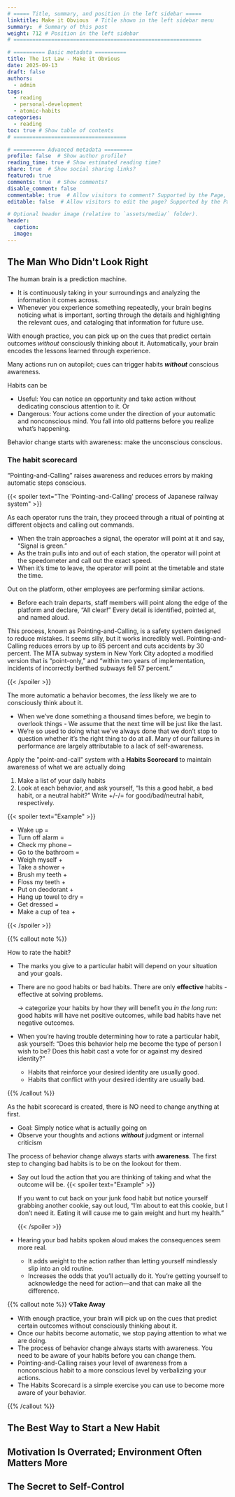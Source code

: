 ```yaml
---
# ===== Title, summary, and position in the left sidebar =====
linktitle: Make it Obvious  # Title shown in the left sidebar menu
summary:  # Summary of this post
weight: 712 # Position in the left sidebar
# ============================================================

# ========== Basic metadata ==========
title: The 1st Law - Make it Obvious
date: 2025-09-13
draft: false
authors:
  - admin
tags:
  - reading
  - personal-development
  - atomic-habits
categories:
  - reading
toc: true # Show table of contents
# ====================================

# ========== Advanced metadata =========
profile: false  # Show author profile?
reading_time: true # Show estimated reading time?
share: true  # Show social sharing links?
featured: true
comments: true  # Show comments?
disable_comment: false
commentable: true  # Allow visitors to comment? Supported by the Page, Post, and Book content types.
editable: false  # Allow visitors to edit the page? Supported by the Page, Post, and Book content types.

# Optional header image (relative to `assets/media/` folder).
header:
  caption: 
  image:  
---
```


## The Man Who Didn't Look Right

The human brain is a prediction machine. 

- It is continuously taking in your surroundings and analyzing the information it comes across.
- Whenever you experience something repeatedly, your brain begins noticing what is important, sorting through the details and highlighting the relevant cues, and cataloging that information for future use.

⁠⁠With enough practice, you can pick up on the cues that predict certain outcomes *without* consciously thinking about it.⁠⁠ Automatically, your brain encodes the lessons learned through experience.

Many actions run on autopilot; cues can trigger habits ***without*** conscious awareness.

Habits can be 

- Useful: You can notice an opportunity and take action without dedicating conscious attention to it. Or
- Dangerous: Your actions come under the direction of your automatic and nonconscious mind. You fall into old patterns before you realize what’s happening.

Behavior change starts with awareness: make the unconscious conscious.

### The habit scorecard

“Pointing-and-Calling” raises awareness and reduces errors by making automatic steps conscious.

{{< spoiler text="The 'Pointing-and-Calling' process of Japanese railway system" >}}

As each operator runs the train, they proceed through a ritual of pointing at different objects and calling out commands. 

- When the train approaches a signal, the operator will point at it and say, “Signal is green.” 
- As the train pulls into and out of each station, the operator will point at the speedometer and call out the exact speed. 
- When it’s time to leave, the operator will point at the timetable and state the time. 

Out on the platform, other employees are performing similar actions. 

- Before each train departs, staff members will point along the edge of the platform and declare, “All clear!” Every detail is identified, pointed at, and named aloud.

This process, known as ⁠⁠Pointing-and-Calling⁠⁠, is a safety system designed to reduce mistakes. It seems silly, but it works incredibly well. Pointing-and-Calling reduces errors by up to 85 percent and cuts accidents by 30 percent. The MTA subway system in New York City adopted a modified version that is “point-only,” and “within two years of implementation, incidents of incorrectly berthed subways fell 57 percent.”

{{< /spoiler >}}

The more automatic a behavior becomes, the *less* likely we are to consciously think about it.

- When we’ve done something a thousand times before, we begin to overlook things - We assume that the next time will be just like the last. 
- We’re so used to doing what we’ve always done that we don’t stop to question whether it’s the right thing to do at all. Many of our failures in performance are largely attributable to a lack of self-awareness.

Apply the "point-and-call" system with a **Habits Scorecard** to maintain awareness of what we are actually doing 

1. Make a list of your daily habits
2. Look at each behavior, ⁠⁠and ask yourself, “Is this a good habit, a bad habit, or a neutral habit?” Write +/-/= for good/bad/neutral habit, respectively.

{{< spoiler text="Example" >}}

- Wake up =
- Turn off alarm =
- Check my phone –
- Go to the bathroom =
- Weigh myself +
- Take a shower +
- Brush my teeth +
- Floss my teeth +
- Put on deodorant +
- Hang up towel to dry =
- Get dressed =
- Make a cup of tea +

{{< /spoiler >}}

{{% callout  note %}}

How to rate the habit?

- The marks you give to a particular habit will depend on your situation and your goals.

- There are no good habits or bad habits. There are only **effective** habits - effective at solving problems.

  -> categorize your habits by how they will benefit you *in the long run*: good habits will have net positive outcomes, while bad habits have net negative outcomes.

- When you’re having trouble determining how to rate a particular habit, ask yourself: “Does this behavior help me become the type of person I wish to be? Does this habit cast a vote for or against my desired identity?”

  - Habits that reinforce your desired identity are usually good. 
  - Habits that conflict with your desired identity are usually bad.

{{% /callout %}}

As the habit scorecard is created, there is NO need to change anything at first.

- Goal: Simply notice what is actually going on
- Observe your thoughts and actions ***without*** judgment or internal criticism

The process of behavior change always starts with **awareness**. The first step to changing bad habits is to be on the lookout for them.

- Say out loud the action that you are thinking of taking and what the outcome will be.
  {{< spoiler text="Example" >}}

  If you want to cut back on your junk food habit but notice yourself grabbing another cookie, say out loud, “I’m about to eat this cookie, but I don’t need it. Eating it will cause me to gain weight and hurt my health.”
  
  {{< /spoiler >}}

- Hearing your bad habits spoken aloud makes the consequences seem more real.
  - It adds weight to the action rather than letting yourself mindlessly slip into an old routine.
  - Increases the odds that you’ll actually do it. You’re getting yourself to acknowledge the need for action—and that can make all the difference.

{{% callout note %}}
**💡Take Away**

- With enough practice, your brain will pick up on the cues that predict certain outcomes without consciously thinking about it.
- Once our habits become automatic, we stop paying attention to what we are doing.
- The process of behavior change always starts with awareness. You need to be aware of your habits before you can change them.
- Pointing-and-Calling raises your level of awareness from a nonconscious habit to a more conscious level by verbalizing your actions.
- The Habits Scorecard is a simple exercise you can use to become more aware of your behavior.


{{% /callout %}}


## The Best Way to Start a New Habit





## Motivation Is Overrated; Environment Often Matters More





## The Secret to Self-Control